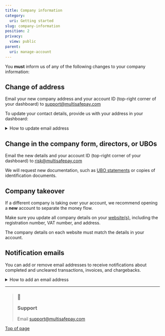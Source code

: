 ```yaml
---
title: Company information
category:
  uri: Getting started
slug: company-information
position: 2
privacy:
  view: public
parent:
  uri: manage-account
---
```


You **must** inform us of any of the following changes to your company information:

## Change of address

Email your new company address and your account ID (top-right corner of your dashboard) to [support@multisafepay.com](mailto:support@multisafepay.com)

To update your contact details, provide us with your address in your dashboard:

<details id="provide-email">
  <summary>How to update email address</summary>

  <br />

  1. Sign in to your <a href="https://merchant.multisafepay.com" target="_blank">MultiSafepay dashboard</a> <i className="fa fa-external-link" style={{ fontSize: "12px", color: "#8b929e" }} />.
  2. In the top-right corner of your dashboard, click <img src="https://raw.githubusercontent.com/MultiSafepay/docs/master/static/img/profile-icon.png" />  > **Account information**.
  3. Under **Contact details**, provide the relevant email address.
  4. Click **Save**.
</details>

## Change in the company form, directors, or UBOs

Email the new details and your account ID (top-right corner of your dashboard) to [risk@multisafepay.com](mailto:risk@multisafepay.com)

We will request new documentation, such as [UBO statements](/docs/onboarding#4-identify-ubos) or copies of identification documents.

## Company takeover

If a different company is taking over your account, we recommend opening a **new** account to separate the money flow.

Make sure you update all company details on your [website(s)](/docs/sites/), including the registration number, VAT number, and address.

The company details on each website must match the details in your account.

## Notification emails

You can add or remove email addresses to receive notifications about completed and uncleared transactions, invoices, and chargebacks.

<details id="provide-email">
  <summary>How to add an email address</summary>

  <br />

  1. Go to your <a href="https://merchant.multisafepay.com" target="_blank">MultiSafepay dashboard</a> <i className="fa fa-external-link" style={{ fontSize: "12px", color: "#8b929e" }} />.
  2. Under **Settings**, click **Email settings**.
  3. On the **Email settings** page, fill the desired email address for each of the fields for which you want to receive notifications. You can use up to **five** email addresses for each field.
  4. Click **Save**.

  You can remove an email address by clicking on it. You can remove **all** email addresses in one field clicking the ❌ button. Remember to click **Save** to store your changes.
</details>

***

<blockquote className="callout callout_info">
    <h3 className="callout-heading false">
        <span className="callout-icon">💬</span>
        <p>Support</p>
    </h3>
    <p>Email <a href="mailto:support@multisafepay.com">support@multisafepay.com</a></p>
</blockquote>

[Top of page](#)
